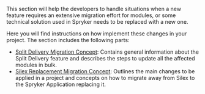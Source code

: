 This section will help the developers to handle situations when a new feature requires an extensive migration effort for modules, or some technical solution used in Spryker needs to be replaced with a new one.

Here you will find instructions on how implement these changes in your project. The section includes the following parts:

* [Split Delivery Migration Concept](https://documentation.spryker.com/docs/en/en/split-delivery-concept): Contains general information about the Split Delivery feature and describes the steps to update all the affected modules in bulk.
* [Silex Replacement Migration Concept](https://documentation.spryker.com/docs/en/en/silex-replacement): Outlines the main changes to be applied in a project and concepts on how to migrate away from Silex to the Spryker Application replacing it.